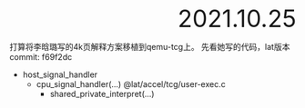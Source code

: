 <div style="text-align:right; font-size:3em;">2021.10.25</div>

打算将李晗璐写的4k页解释方案移植到qemu-tcg上。
先看她写的代码，lat版本commit: f69f2dc

* host_signal_handler
  * cpu_signal_handler(...) @lat/accel/tcg/user-exec.c
    * shared_private_interpret(...)

